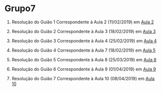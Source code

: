 # Grupo7

1. Resolução do Guião 1 Correspondente à Aula 2 (11/02/2019) em <a href=https://github.com/uminho-miei-engseg-18-19/Grupo7/tree/master/Aula2>Aula 2 </a>


2. Resolução do Guião 2 Correspondente à Aula 3 (18/02/2019) em <a href=https://github.com/uminho-miei-engseg-18-19/Grupo7/tree/master/Aula3>Aula 3 </a>


3. Resolução do Guião 3 Correspondente à Aula 4 (25/02/2019) em <a href=https://github.com/uminho-miei-engseg-18-19/Grupo7/tree/master/Aula4>Aula 4 </a>

4. Resolução do Guião 4 Correspondente à Aula 7 (18/02/2019) em <a href=https://github.com/uminho-miei-engseg-18-19/Grupo7/tree/master/Aula5>Aula 5 </a>

5. Resolução do Guião 5 Correspondente à Aula 8 (25/03/2019) em <a href=https://github.com/uminho-miei-engseg-18-19/Grupo7/tree/master/Aula8>Aula 8 </a>

6. Resolução do Guião 6 Correspondente à Aula 9 (01/04/2019) em <a href=https://github.com/uminho-miei-engseg-18-19/Grupo7/tree/master/Aula9>Aula 9 </a>

7. Resolução do Guião 7 Correspondente à Aula 10 (08/04/2019) em <a href=https://github.com/uminho-miei-engseg-18-19/Grupo7/tree/master/Aula10>Aula 10 </a>
